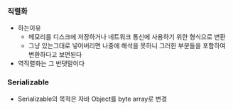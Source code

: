 ### 직렬화
* 하는이유
  * 메모리를 디스크에 저장하거나 네트워크 통신에 사용하기 위한 형식으로 변환
  * 그냥 있는그대로 넣어버리면 나중에 해석을 못하니 그러한 부분들을 포함하여 변환하다고 보면된다
* 역직렬화는 그 반댓말이다

### Serializable
* Serializable의 목적은 자바 Object를 byte array로 변경
